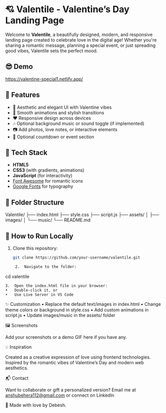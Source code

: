 # 💘 Valentile - Valentine’s Day Landing Page

Welcome to **Valentile**, a beautifully designed, modern, and responsive landing page created to celebrate love in the digital age! Whether you're sharing a romantic message, planning a special event, or just spreading good vibes, Valentile sets the perfect mood.


## 😎 Demo
https://valentine-special1.netlify.app/
## 🌟 Features

- 🎨 Aesthetic and elegant UI with Valentine vibes  
- 💌 Smooth animations and stylish transitions  
- ❤️ Responsive design across devices  
- 🎶 Optional background music or sound toggle (if implemented)  
- 📷 Add photos, love notes, or interactive elements  
- 📍 Optional countdown or event section  

## 🔧 Tech Stack

- **HTML5**  
- **CSS3** (with gradients, animations)  
- **JavaScript** (for interactivity)  
- [Font Awesome](https://fontawesome.com/) for romantic icons  
- [Google Fonts](https://fonts.google.com/) for typography  

## 📂 Folder Structure

Valentile/
├── index.html
├── style.css
├── script.js
├── assets/
│   ├── images/
│   └── music/
└── README.md

## 🚀 How to Run Locally

1. Clone this repository:
   ```bash
   git clone https://github.com/your-username/valentile.git

	2.	Navigate to the folder:

cd valentile


	3.	Open the index.html file in your browser:
	•	Double-click it, or
	•	Use Live Server in VS Code

✨ Customization
	•	Replace the default text/images in index.html
	•	Change theme colors or background in style.css
	•	Add custom animations in script.js
	•	Update images/music in the assets/ folder

🖼️ Screenshots

Add your screenshots or a demo GIF here if you have any.

💡 Inspiration

Created as a creative expression of love using frontend technologies. Inspired by the romantic vibes of Valentine’s Day and modern web aesthetics.

📬 Contact

Want to collaborate or gift a personalized version?
Email me at anshubehera112@gmail.com or connect on LinkedIn

🧡 Made with love by Debesh.
